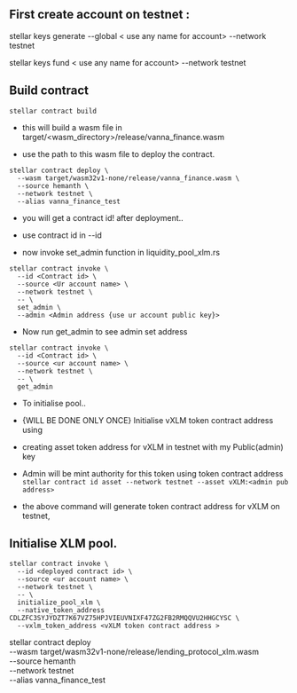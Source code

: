 ## First create account on testnet :

stellar keys generate --global < use any name for account> --network testnet

stellar keys fund < use any name for account> --network testnet

## Build contract
```
stellar contract build
```

- this will build a wasm file in target/<wasm_directory>/release/vanna_finance.wasm

- use the path to this wasm file to deploy the contract.


```
stellar contract deploy \
  --wasm target/wasm32v1-none/release/vanna_finance.wasm \
  --source hemanth \
  --network testnet \
  --alias vanna_finance_test
```

- you will get a contract id! after deployment..

- use contract id in --id <Contract id>

- now invoke set_admin function in liquidity_pool_xlm.rs
```
stellar contract invoke \
  --id <Contract id> \
  --source <Ur account name> \
  --network testnet \
  -- \
  set_admin \ 
  --admin <Admin address {use ur account public key}>
```

- Now run get_admin to see admin set address

```
stellar contract invoke \
  --id <Contract id> \
  --source <ur account name> \
  --network testnet \
  -- \
  get_admin 
```

- To initialise pool..

- {WILL BE DONE ONLY ONCE} Initialise vXLM token contract address using 
- creating asset token address  for vXLM in testnet with my Public(admin) key
- Admin will be mint authority for this token using token contract address
   ```stellar contract id asset --network testnet --asset vXLM:<admin pub address>```
- the above command will generate token contract address for vXLM on testnet, 


## Initialise XLM pool.
```
stellar contract invoke \
  --id <deployed contract id> \
  --source <ur account name> \
  --network testnet \
  -- \
  initialize_pool_xlm \
  --native_token_address CDLZFC3SYJYDZT7K67VZ75HPJVIEUVNIXF47ZG2FB2RMQQVU2HHGCYSC \
  --vxlm_token_address <vXLM token contract address >
  ```




stellar contract deploy \
  --wasm target/wasm32v1-none/release/lending_protocol_xlm.wasm \
  --source hemanth \
  --network testnet \
  --alias vanna_finance_test
